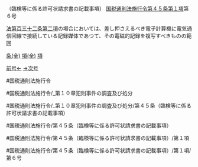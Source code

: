 （臨検等に係る許可状請求書の記載事項）
[国税通則法施行令第４５条第１項](国税通則法施行＿令＿第４５条第１項)第６号

[法第百三十二条第二項](国税通則法＿＿＿＿＿第１３２条第２項)の場合においては、差し押さえるべき電子計算機に電気通信回線で接続している記録媒体であつて、その電磁的記録を複写すべきものの範囲

[条(全)](国税通則法施行＿令＿第４５条_.md)    [項(全)](国税通則法施行＿令＿第４５条第１項_.md)    [項](国税通則法施行＿令＿第４５条第１項.md)

[前号←](国税通則法施行＿令＿第４５条第１項第５号.md)    [→次号](国税通則法施行＿令＿第４５条第１項第７号.md)

#国税通則法施行令

#国税通則法施行令/_第１０章犯則事件の調査及び処分

#国税通則法施行令/_第１０章犯則事件の調査及び処分/第４５条（臨検等に係る許可状請求書の記載事項）

#国税通則法施行令/第４５条（臨検等に係る許可状請求書の記載事項）

#国税通則法施行令/第４５条（臨検等に係る許可状請求書の記載事項）/第１項

#国税通則法施行令/第４５条（臨検等に係る許可状請求書の記載事項）/第１項/第６号

